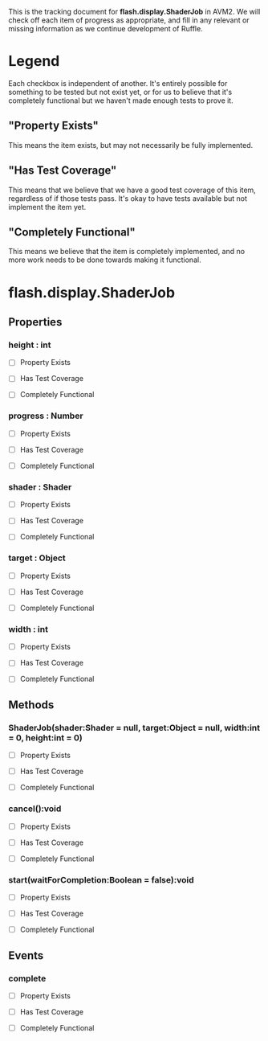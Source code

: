 This is the tracking document for **flash.display.ShaderJob** in AVM2. We will check off each item of progress as appropriate, and fill in any relevant or missing information as we continue development of Ruffle.
# Legend

Each checkbox is independent of another. It's entirely possible for something to be tested but not exist yet, or for us to believe that it's completely functional but we haven't made enough tests to prove it.
## "Property Exists"

This means the item exists, but may not necessarily be fully implemented.
## "Has Test Coverage"

This means that we believe that we have a good test coverage of this item, regardless of if those tests pass. It's okay to have tests available but not implement the item yet.
## "Completely Functional"

This means we believe that the item is completely implemented, and no more work needs to be done towards making it functional.
# flash.display.ShaderJob
## Properties
### height : int

* [ ] Property Exists

* [ ] Has Test Coverage

* [ ] Completely Functional


### progress : Number

* [ ] Property Exists

* [ ] Has Test Coverage

* [ ] Completely Functional


### shader : Shader

* [ ] Property Exists

* [ ] Has Test Coverage

* [ ] Completely Functional


### target : Object

* [ ] Property Exists

* [ ] Has Test Coverage

* [ ] Completely Functional


### width : int

* [ ] Property Exists

* [ ] Has Test Coverage

* [ ] Completely Functional


## Methods
### ShaderJob(shader:Shader = null, target:Object = null, width:int = 0, height:int = 0)

* [ ] Property Exists

* [ ] Has Test Coverage

* [ ] Completely Functional


### cancel():void

* [ ] Property Exists

* [ ] Has Test Coverage

* [ ] Completely Functional


### start(waitForCompletion:Boolean = false):void

* [ ] Property Exists

* [ ] Has Test Coverage

* [ ] Completely Functional


## Events
### complete

* [ ] Property Exists

* [ ] Has Test Coverage

* [ ] Completely Functional